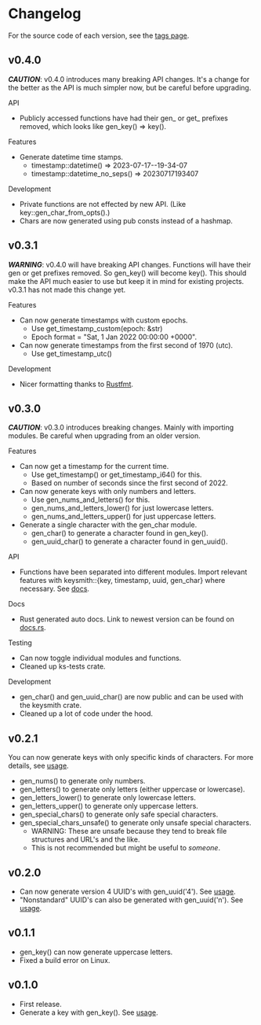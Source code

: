 # Changelog

For the source code of each version, see the [tags page](https://github.com/njshockey/keysmith-rs/tags).

## v0.4.0
**_CAUTION_**: v0.4.0 introduces many breaking API changes. It's a change for the better as the API is much simpler now, but be careful before upgrading.

API
- Publicly accessed functions have had their gen_ or get_ prefixes removed, which looks like gen_key() => key().

Features
- Generate datetime time stamps.
  - timestamp::datetime() => 2023-07-17--19-34-07
  - timestamp::datetime_no_seps() => 20230717193407

Development
- Private functions are not effected by new API. (Like key::gen_char_from_opts().)
- Chars are now generated using pub consts instead of a hashmap.


## v0.3.1

**_WARNING_**: v0.4.0 will have breaking API changes.
Functions will have their gen or get prefixes removed.
So gen_key() will become key().
This should make the API much easier to use but keep it in mind for existing projects.
v0.3.1 has not made this change yet.

Features

- Can now generate timestamps with custom epochs.
    - Use get_timestamp_custom(epoch: &str)
    - Epoch format = "Sat, 1 Jan 2022 00:00:00 +0000".
- Can now generate timestamps from the first second of 1970 (utc).
    - Use get_timestamp_utc()

Development

- Nicer formatting thanks to [Rustfmt](https://rust-lang.github.io/rustfmt/).

## v0.3.0

**_CAUTION_**: v0.3.0 introduces breaking changes. Mainly with importing modules.
Be careful when upgrading from an older version.

Features

- Can now get a timestamp for the current time.
    - Use get_timestamp() or get_timestamp_i64() for this.
    - Based on number of seconds since the first second of 2022.
- Can now generate keys with only numbers and letters.
    - Use gen_nums_and_letters() for this.
    - gen_nums_and_letters_lower() for just lowercase letters.
    - gen_nums_and_letters_upper() for just uppercase letters.
- Generate a single character with the gen_char module.
    - gen_char() to generate a character found in gen_key().
    - gen_uuid_char() to generate a character found in gen_uuid().

API

- Functions have been separated into different modules.
Import relevant features with keysmith::{key, timestamp, uuid, gen_char}
where necessary. See [docs](https://docs.rs/keysmith/latest/keysmith/).

Docs

- Rust generated auto docs. Link to newest version can be found on [docs.rs](https://docs.rs/keysmith/latest/keysmith/).

Testing

- Can now toggle individual modules and functions.
- Cleaned up ks-tests crate.

Development

- gen_char() and gen_uuid_char() are now public
and can be used with the keysmith crate.
- Cleaned up a lot of code under the hood.

## v0.2.1

You can now generate keys with only specific kinds of characters.
For more details, see [usage](README.md#usage).

- gen_nums() to generate only numbers.
- gen_letters() to generate only letters (either uppercase or lowercase).
- gen_letters_lower() to generate only lowercase letters.
- gen_letters_upper() to generate only uppercase letters.
- gen_special_chars() to generate only safe special characters.
- gen_special_chars_unsafe() to generate only unsafe special characters.
    - WARNING: These are unsafe because they tend to break
      file structures and URL's and the like.
    - This is not recommended but might be useful to _someone_.

## v0.2.0

- Can now generate version 4 UUID's with gen_uuid('4'). See [usage](README.md#usage).
- "Nonstandard" UUID's can also be generated with gen_uuid('n'). See [usage](README.md#usage).

## v0.1.1

- gen_key() can now generate uppercase letters.
- Fixed a build error on Linux.

## v0.1.0

- First release.
- Generate a key with gen_key(). See [usage](README.md#usage).
